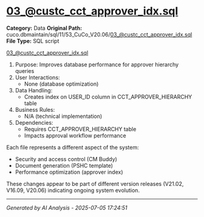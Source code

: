 # 03_@custc_cct_approver_idx.sql

**Category:** Data
**Original Path:** cuco.dbmaintain/sql/11/53_CuCo_V20.06/03_@custc_cct_approver_idx.sql
**File Type:** SQL script

03_@custc_cct_approver_idx.sql
1. Purpose: Improves database performance for approver hierarchy queries
2. User Interactions:
   - None (database optimization)
3. Data Handling:
   - Creates index on USER_ID column in CCT_APPROVER_HIERARCHY table
4. Business Rules:
   - N/A (technical implementation)
5. Dependencies:
   - Requires CCT_APPROVER_HIERARCHY table
   - Impacts approval workflow performance

Each file represents a different aspect of the system:
- Security and access control (CM Buddy)
- Document generation (PSHC template)
- Performance optimization (approver index)

These changes appear to be part of different version releases (V21.02, V16.09, V20.06) indicating ongoing system evolution.

---
*Generated by AI Analysis - 2025-07-05 17:24:51*
